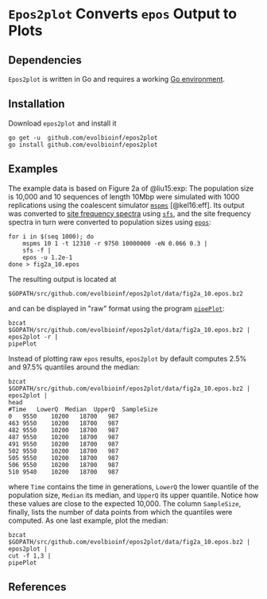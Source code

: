 # `Epos2plot` Converts `epos` Output to Plots
  
## Dependencies
`Epos2plot` is written in Go and requires a working
[Go environment](https://golang.org/).

## Installation
Download `epos2plot` and install it
```
go get -u  github.com/evolbioinf/epos2plot
go install github.com/evolbioinf/epos2plot
```

## Examples
The example data is based on Figure 2a of @liu15:exp: The population size
is 10,000 and 10 sequences of length 10Mbp were simulated with 1000
replications using the coalescent simulator
[`mspms`](https://pypi.org/project/msprime/) [@kel16:eff]. Its output was
converted to [site frequency spectra](https://en.wikipedia.org/wiki/Allele_frequency_spectrum) using
[`sfs`](http://github.com/evolbioinf/sfs), and the site frequency
spectra in turn were converted to population sizes using
[`epos`](http://github.com/evolbioinf/epos): 
```
for i in $(seq 1000); do
	mspms 10 1 -t 12310 -r 9750 10000000 -eN 0.066 0.3 | 
	sfs -f |
	epos -u 1.2e-1
done > fig2a_10.epos
```
The resulting output is located at
```
$GOPATH/src/github.com/evolbioinf/epos2plot/data/fig2a_10.epos.bz2
```
and can be displayed in "raw" format using the program [`pipePlot`](http://github.com/evolbioinf/pipeplot):
```
bzcat $GOPATH/src/github.com/evolbioinf/epos2plot/data/fig2a_10.epos.bz2 |
epos2plot -r | 
pipePlot
```
Instead of plotting raw `epos` results, 
`epos2plot` by default computes 2.5% and 97.5% quantiles around the median: 
```
bzcat $GOPATH/src/github.com/evolbioinf/epos2plot/data/fig2a_10.epos.bz2 |
epos2plot | 
head
#Time	LowerQ	Median	UpperQ	SampleSize
0	9550	10200	18700	987
463	9550	10200	18700	987
482	9550	10200	18700	987
487	9550	10200	18700	987
491	9550	10200	18700	987
502	9550	10200	18700	987
505	9550	10200	18700	987
506	9550	10200	18700	987
510	9540	10200	18700	987
```
where `Time` contains the time in generations, 
`LowerQ` the lower quantile of the population size, `Median` its
median, and `UpperQ` its upper
quantile. Notice how these values are close to the expected
10,000. The column `SampleSize`, finally, lists the number of data points from which the
quantiles were computed. As one last example, plot the median:
```
bzcat $GOPATH/src/github.com/evolbioinf/epos2plot/data/fig2a_10.epos.bz2 |
epos2plot | 
cut -f 1,3 |
pipePlot
```
## References
